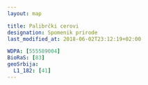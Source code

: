 ```yaml
---
layout: map

title: Palibrčki cerovi
designation: Spomenik prirode
last_modified_at: 2018-06-02T23:12:19+02:00

WDPA: [555589004]
BioRaS: [83]
geoSrbija:
  L1_182: [41]
---
```


